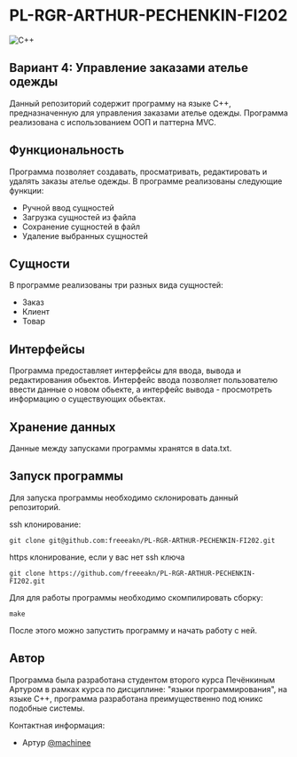 # PL-RGR-ARTHUR-PECHENKIN-FI202

![C++](https://img.shields.io/badge/c++-%2300599C.svg?style=for-the-badge&logo=c%2B%2B&logoColor=white) 

## Вариант 4: Управление заказами ателье одежды

Данный репозиторий содержит программу на языке C++, предназначенную для управления заказами ателье одежды. Программа реализована с использованием ООП и паттерна MVC.

## Функциональность

Программа позволяет создавать, просматривать, редактировать и удалять заказы ателье одежды. В программе реализованы следующие функции:

- Ручной ввод сущностей
- Загрузка сущностей из файла
- Сохранение сущностей в файл
- Удаление выбранных сущностей

## Сущности

В программе реализованы три разных вида сущностей:

- Заказ
- Клиент
- Товар

## Интерфейсы

Программа предоставляет интерфейсы для ввода, вывода и редактирования обьектов. Интерфейс ввода позволяет пользователю ввести данные о новом обьекте, а интерфейс вывода - просмотреть информацию о существующих обьектах.

## Хранение данных

Данные между запусками программы хранятся в data.txt.

## Запуск программы

Для запуска программы необходимо склонировать данный репозиторий.

ssh клонирование:

    git clone git@github.com:freeeakn/PL-RGR-ARTHUR-PECHENKIN-FI202.git

https клонирование, если у вас нет ssh ключа

    git clone https://github.com/freeeakn/PL-RGR-ARTHUR-PECHENKIN-FI202.git

Для для работы программы необходимо скомпилировать сборку:

    make

После этого можно запустить программу и начать работу с ней.

## Автор

Программа была разработана студентом второго курса Печёнкиным Артуром в рамках курса по дисциплине: "языки программирования", на языке C++, программа разработана преимущественно под юникс подобные системы.

Контактная информация:

- Артур [@machinee](https://github.com/freeeakn)
